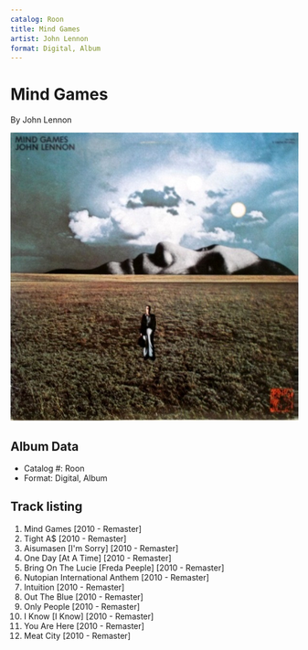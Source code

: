 ```yaml
---
catalog: Roon
title: Mind Games
artist: John Lennon
format: Digital, Album
---
```


# Mind Games

By John Lennon

![](../../assets/albumcovers/John_Lennon-Mind_Games.png)

## Album Data

- Catalog #: Roon
- Format: Digital, Album


## Track listing


1. Mind Games [2010 - Remaster]
2. Tight A$ [2010 - Remaster]
3. Aisumasen [I'm Sorry] [2010 - Remaster]
4. One Day [At A Time] [2010 - Remaster]
5. Bring On The Lucie [Freda Peeple] [2010 - Remaster]
6. Nutopian International Anthem [2010 - Remaster]
7. Intuition [2010 - Remaster]
8. Out The Blue [2010 - Remaster]
9. Only People [2010 - Remaster]
10. I Know [I Know] [2010 - Remaster]
11. You Are Here [2010 - Remaster]
12. Meat City [2010 - Remaster]

